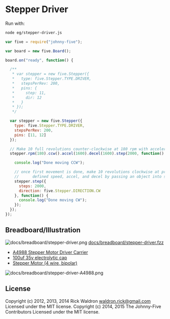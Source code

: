 # Stepper Driver

Run with:
```bash
node eg/stepper-driver.js
```


```javascript
var five = require("johnny-five");

var board = new five.Board();

board.on("ready", function() {

  /**
   * var stepper = new five.Stepper({
   *   type: five.Stepper.TYPE.DRIVER,
   *   stepsPerRev: 200,
   *   pins: {
   *     step: 11,
   *     dir: 12
   *   }
   * });
   */

  var stepper = new five.Stepper({
    type: five.Stepper.TYPE.DRIVER,
    stepsPerRev: 200,
    pins: [11, 12]
  });

  // Make 10 full revolutions counter-clockwise at 180 rpm with acceleration and deceleration
  stepper.rpm(180).ccw().accel(1600).decel(1600).step(2000, function() {

    console.log("Done moving CCW");

    // once first movement is done, make 10 revolutions clockwise at previously
    //      defined speed, accel, and decel by passing an object into stepper.step
    stepper.step({
      steps: 2000,
      direction: five.Stepper.DIRECTION.CW
    }, function() {
      console.log("Done moving CW");
    });
  });
});


```


## Breadboard/Illustration


![docs/breadboard/stepper-driver.png](breadboard/stepper-driver.png)
[docs/breadboard/stepper-driver.fzz](breadboard/stepper-driver.fzz)

- [A4988 Stepper Motor Driver Carrier](http://www.pololu.com/catalog/product/1182)
- [100uf 35v electrolytic cap](http://www.amazon.com/100uF-Radial-Mini-Electrolytic-Capacitor/dp/B0002ZP530)
- [Stepper Motor (4 wire, bipolar)](https://www.sparkfun.com/products/9238)

![docs/breadboard/stepper-driver-A4988.png](breadboard/stepper-driver-A4988.png)




## License
Copyright (c) 2012, 2013, 2014 Rick Waldron <waldron.rick@gmail.com>
Licensed under the MIT license.
Copyright (c) 2014, 2015 The Johnny-Five Contributors
Licensed under the MIT license.
